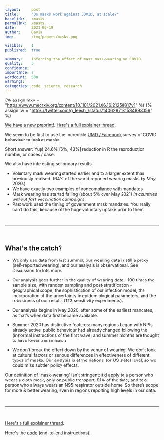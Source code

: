 ```yaml
---
layout:     post
title:      "Do masks work against COVID, at scale?"
baselink:   /masks
permalink:  /masks
date:       2021-06-19
author:     Gavin   
img:        /img/papers/masks.png

visible:    1
published:  true

summary:    Inferring the effect of mass mask-wearing on COVID.
quality:    3
confidence: 
importance: 7
wordcount:  500
warnings: 	
categories: code, science, research
---
```


{%	assign mxv = "https://www.medrxiv.org/content/10.1101/2021.06.16.21258817v1"	%}
{%	assign tw = "https://twitter.com/g_leech_/status/1406287131534893059"	%}

<a href="{{mxv}}">We have a new preprint!</a>. <a href="{{tw}}">Here's a full explainer thread</a>.

We seem to be first to use the incredible <a href="https://covidmap.umd.edu/">UMD / Facebook</a> survey of COVID behaviour to look at masks.

Short answer: Yup! 24.6% [6%, 43%] reduction in R the reproduction number, or cases / case.

We also have interesting secondary results

* Voluntary mask wearing started earlier and to a larger extent than previously realised. (64% of the world reported wearing masks by _May_ 2020.)
* We have exactly two examples of noncompliance with mandates.
* Mask wearing has started falling (about 5% over May 2021) _in countries without fast vaccination campaigns_.
* Past work used the timing of government mask mandates. You really can't do this, because of the huge voluntary uptake prior to them.

<br>

---

<br>

## What's the catch?

- We only use data from last summer, our wearing data is still a proxy (self-reported wearing), and our analysis is observational. See Discussion for lots more.

- Our analysis goes further in the quality of wearing data - 100 times the sample size, with random sampling and post-stratification - geographical scope, the sophistication of our infection model, the incorporation of the uncertainty in epidemiological parameters, and the robustness of our results (123 sensitivity experiments).

- Our analysis begins in May 2020, after some of the earliest mandates, as that’s when data first became available. 

- Summer 2020 has distinctive features: many regions began with NPIs already active; public behaviour had already changed following the (in)formal instructions of the first wave; and summer months are thought to have lower transmission

- We don’t break the effect down by the venue of wearing. We don’t look at cultural factors or serious differences in effectiveness of different types of masks. Our analysis is at the national (or US state) level, so we could miss subtler policy effects.

Our definition of ‘mask-wearing' isn’t stringent: it’d apply to a person who wears a cloth mask, only on public transport, 51% of the time; and to a person who always wears an N95 respirator outside home. So there’s scope for more & better wearing, even in regions reporting high levels in our data.

<br>

---

<br>

<a href="{{tw}}">Here's a full explainer thread</a>.

Here's the [code](https://github.com/g-leech/masks_v_mandates) (end-to-end instructions).

<br>